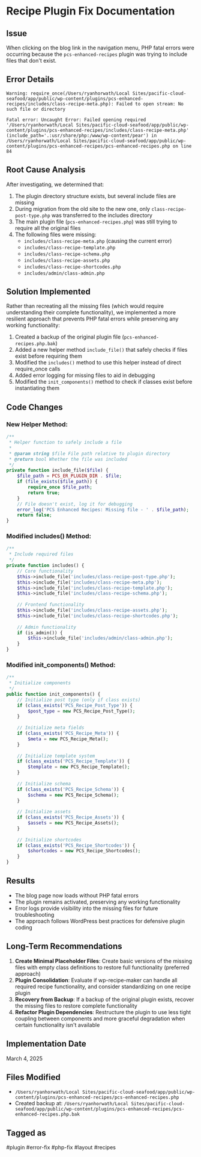 # Recipe Plugin Fix Documentation

## Issue
When clicking on the blog link in the navigation menu, PHP fatal errors were occurring because the `pcs-enhanced-recipes` plugin was trying to include files that don't exist.

## Error Details
```
Warning: require_once(/Users/ryanhorwath/Local Sites/pacific-cloud-seafood/app/public/wp-content/plugins/pcs-enhanced-recipes/includes/class-recipe-meta.php): Failed to open stream: No such file or directory

Fatal error: Uncaught Error: Failed opening required '/Users/ryanhorwath/Local Sites/pacific-cloud-seafood/app/public/wp-content/plugins/pcs-enhanced-recipes/includes/class-recipe-meta.php' (include_path='.:usr/share/php:/www/wp-content/pear') in /Users/ryanhorwath/Local Sites/pacific-cloud-seafood/app/public/wp-content/plugins/pcs-enhanced-recipes/pcs-enhanced-recipes.php on line 84
```

## Root Cause Analysis
After investigating, we determined that:

1. The plugin directory structure exists, but several include files are missing
2. During migration from the old site to the new one, only `class-recipe-post-type.php` was transferred to the includes directory
3. The main plugin file (`pcs-enhanced-recipes.php`) was still trying to require all the original files
4. The following files were missing:
   - `includes/class-recipe-meta.php` (causing the current error)
   - `includes/class-recipe-template.php`
   - `includes/class-recipe-schema.php`
   - `includes/class-recipe-assets.php`
   - `includes/class-recipe-shortcodes.php`
   - `includes/admin/class-admin.php`

## Solution Implemented
Rather than recreating all the missing files (which would require understanding their complete functionality), we implemented a more resilient approach that prevents PHP fatal errors while preserving any working functionality:

1. Created a backup of the original plugin file (`pcs-enhanced-recipes.php.bak`)
2. Added a new helper method `include_file()` that safely checks if files exist before requiring them
3. Modified the `includes()` method to use this helper instead of direct require_once calls
4. Added error logging for missing files to aid in debugging
5. Modified the `init_components()` method to check if classes exist before instantiating them

## Code Changes

### New Helper Method:
```php
/**
 * Helper function to safely include a file
 * 
 * @param string $file File path relative to plugin directory
 * @return bool Whether the file was included
 */
private function include_file($file) {
    $file_path = PCS_ER_PLUGIN_DIR . $file;
    if (file_exists($file_path)) {
        require_once $file_path;
        return true;
    }
    // File doesn't exist, log it for debugging
    error_log('PCS Enhanced Recipes: Missing file - ' . $file_path);
    return false;
}
```

### Modified includes() Method:
```php
/**
 * Include required files
 */
private function includes() {
    // Core functionality
    $this->include_file('includes/class-recipe-post-type.php');
    $this->include_file('includes/class-recipe-meta.php');
    $this->include_file('includes/class-recipe-template.php');
    $this->include_file('includes/class-recipe-schema.php');
    
    // Frontend functionality
    $this->include_file('includes/class-recipe-assets.php');
    $this->include_file('includes/class-recipe-shortcodes.php');
    
    // Admin functionality
    if (is_admin()) {
        $this->include_file('includes/admin/class-admin.php');
    }
}
```

### Modified init_components() Method:
```php
/**
 * Initialize components
 */
public function init_components() {
    // Initialize post type (only if class exists)
    if (class_exists('PCS_Recipe_Post_Type')) {
        $post_type = new PCS_Recipe_Post_Type();
    }
    
    // Initialize meta fields
    if (class_exists('PCS_Recipe_Meta')) {
        $meta = new PCS_Recipe_Meta();
    }
    
    // Initialize template system
    if (class_exists('PCS_Recipe_Template')) {
        $template = new PCS_Recipe_Template();
    }
    
    // Initialize schema
    if (class_exists('PCS_Recipe_Schema')) {
        $schema = new PCS_Recipe_Schema();
    }
    
    // Initialize assets
    if (class_exists('PCS_Recipe_Assets')) {
        $assets = new PCS_Recipe_Assets();
    }
    
    // Initialize shortcodes
    if (class_exists('PCS_Recipe_Shortcodes')) {
        $shortcodes = new PCS_Recipe_Shortcodes();
    }
}
```

## Results
- The blog page now loads without PHP fatal errors
- The plugin remains activated, preserving any working functionality
- Error logs provide visibility into the missing files for future troubleshooting
- The approach follows WordPress best practices for defensive plugin coding

## Long-Term Recommendations
1. **Create Minimal Placeholder Files**: Create basic versions of the missing files with empty class definitions to restore full functionality (preferred approach)
2. **Plugin Consolidation**: Evaluate if wp-recipe-maker can handle all required recipe functionality, and consider standardizing on one recipe plugin
3. **Recovery from Backup**: If a backup of the original plugin exists, recover the missing files to restore complete functionality
4. **Refactor Plugin Dependencies**: Restructure the plugin to use less tight coupling between components and more graceful degradation when certain functionality isn't available

## Implementation Date
March 4, 2025

## Files Modified
- `/Users/ryanhorwath/Local Sites/pacific-cloud-seafood/app/public/wp-content/plugins/pcs-enhanced-recipes/pcs-enhanced-recipes.php`
- Created backup at: `/Users/ryanhorwath/Local Sites/pacific-cloud-seafood/app/public/wp-content/plugins/pcs-enhanced-recipes/pcs-enhanced-recipes.php.bak`

## Tagged as
#plugin #error-fix #php-fix #layout #recipes

